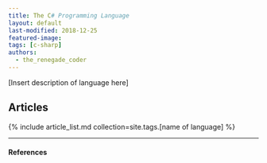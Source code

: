 ```yaml
---
title: The C# Programming Language
layout: default
last-modified: 2018-12-25
featured-image:
tags: [c-sharp]
authors:
  - the_renegade_coder
---
```


[Insert description of language here]

## Articles

{% include article_list.md collection=site.tags.[name of language] %}

---

#### References

[^1]: [some IEEE reference]
